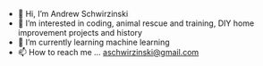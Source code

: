 - 👋 Hi, I’m Andrew Schwirzinski
- 👀 I’m interested in coding, animal rescue and training, DIY home improvement projects and history
- 🌱 I’m currently learning machine learning
- 📫 How to reach me ... aschwirzinski@gmail.com


